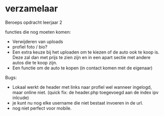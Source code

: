 # verzamelaar
Beroeps opdracht leerjaar 2




functies die nog moeten komen:
- Verwijderen van uploads
- profiel foto / bio?
- Een extra keuze bij het uploaden om te kiezen of de auto ook te koop is.
    Deze zal dan met prijs te zien zijn en in een apart sectie met andere autos die te koop zijn.
- Een functie om de auto te kopen (in contact komen met de eigenaar)

Bugs:
- Lokaal werkt de header met links naar profiel wel wanneer ingelogd, maar online niet. (quick fix: de header.php toegevoegd aan de index ipv inlcude)
- je kunt nu nog elke username die niet bestaat invoeren in de url.
- nog niet perfect voor mobile.
